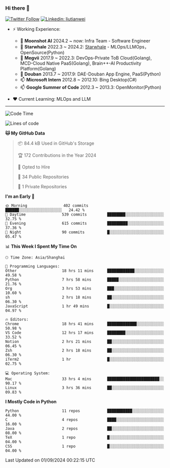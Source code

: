 ### Hi there 👋

[![Twitter Follow](https://img.shields.io/twitter/follow/tianweidut?style=social)](https://twitter.com/tianweidut)
[![Linkedin: liutianwei](https://img.shields.io/badge/-liutianwei-blue?style=flat-square&logo=Linkedin&logoColor=white&link=https://www.linkedin.com/in/liutianwei/)](https://www.linkedin.com/in/liutianwei/)

- ⚡ Working Experience:
  - 🔭 **Moonshot AI**  2024.2 ~ now: Infra Team - Software Engineer
  - 🌱 **Starwhale** 2022.3 ~ 2024.2: [Starwhale](https://github.com/star-whale/starwhale) - MLOps/LLMOps，OpenSource(Python)
  - 🌱 **Megvii** 2017.9 ~ 2022.3: DevOps-Private ToB Cloud(Golang), MCD-Cloud Native PaaS(Golang), Brain++-AI Productivity Platform(Golang)
  - 🌱 **Douban** 2013.7 ~ 2017.9: DAE-Douban App Engine, PaaS(Python)
  - 📫 **Microsoft Intern** 2012.8 ~ 2012.10: Bing Desktop(C#)
  - 📫 **Google Summer of Code** 2012.3 ~ 2013.3: OpenMonitor(Python)

- ❤️ Current Learning: MLOps and LLM

---
<!--START_SECTION:waka-->
![Code Time](http://img.shields.io/badge/Code%20Time-5%2C937%20hrs%206%20mins-blue)

![Lines of code](https://img.shields.io/badge/From%20Hello%20World%20I%27ve%20Written-1.0%20million%20lines%20of%20code-blue)

**🐱 My GitHub Data** 

> 📦 84.4 kB Used in GitHub's Storage 
 > 
> 🏆 172 Contributions in the Year 2024
 > 
> 💼 Opted to Hire
 > 
> 📜 34 Public Repositories 
 > 
> 🔑 1 Private Repositories 
 > 
**I'm an Early 🐤** 

```text
🌞 Morning                402 commits         ██████░░░░░░░░░░░░░░░░░░░   24.42 % 
🌆 Daytime                539 commits         ████████░░░░░░░░░░░░░░░░░   32.75 % 
🌃 Evening                615 commits         █████████░░░░░░░░░░░░░░░░   37.36 % 
🌙 Night                  90 commits          █░░░░░░░░░░░░░░░░░░░░░░░░   05.47 % 
```


📊 **This Week I Spent My Time On** 

```text
🕑︎ Time Zone: Asia/Shanghai

💬 Programming Languages: 
Other                    18 hrs 11 mins      ████████████░░░░░░░░░░░░░   49.58 % 
Python                   7 hrs 58 mins       █████░░░░░░░░░░░░░░░░░░░░   21.76 % 
Org                      3 hrs 53 mins       ███░░░░░░░░░░░░░░░░░░░░░░   10.60 % 
sh                       2 hrs 18 mins       ██░░░░░░░░░░░░░░░░░░░░░░░   06.30 % 
JavaScript               1 hr 49 mins        █░░░░░░░░░░░░░░░░░░░░░░░░   04.97 % 

🔥 Editors: 
Chrome                   18 hrs 41 mins      █████████████░░░░░░░░░░░░   50.98 % 
VS Code                  12 hrs 17 mins      ████████░░░░░░░░░░░░░░░░░   33.52 % 
Notion                   2 hrs 21 mins       ██░░░░░░░░░░░░░░░░░░░░░░░   06.45 % 
Zsh                      2 hrs 18 mins       ██░░░░░░░░░░░░░░░░░░░░░░░   06.30 % 
iTerm2                   1 hr                █░░░░░░░░░░░░░░░░░░░░░░░░   02.75 % 

💻 Operating System: 
Mac                      33 hrs 4 mins       ███████████████████████░░   90.17 % 
Linux                    3 hrs 36 mins       ██░░░░░░░░░░░░░░░░░░░░░░░   09.83 % 
```

**I Mostly Code in Python** 

```text
Python                   11 repos            ███████████░░░░░░░░░░░░░░   44.00 % 
C                        4 repos             ████░░░░░░░░░░░░░░░░░░░░░   16.00 % 
Java                     2 repos             ██░░░░░░░░░░░░░░░░░░░░░░░   08.00 % 
TeX                      1 repo              █░░░░░░░░░░░░░░░░░░░░░░░░   04.00 % 
CSS                      1 repo              █░░░░░░░░░░░░░░░░░░░░░░░░   04.00 % 
```




 Last Updated on 01/09/2024 00:22:15 UTC
<!--END_SECTION:waka-->
